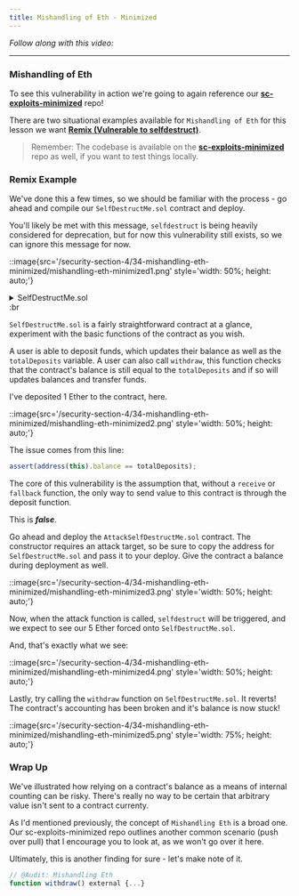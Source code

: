 ```yaml
---
title: Mishandling of Eth - Minimized
---
```


_Follow along with this video:_

---

### Mishandling of Eth

To see this vulnerability in action we're going to again reference our [**sc-exploits-minimized**](https://github.com/Cyfrin/sc-exploits-minimized) repo!

There are two situational examples available for `Mishandling of Eth` for this lesson we want [**Remix (Vulnerable to selfdestruct)**](https://remix.ethereum.org/#url=https://github.com/Cyfrin/sc-exploits-minimized/blob/main/src/mishandling-of-eth/SelfDestructMe.sol&lang=en&optimize=false&runs=200&evmVersion=null&version=soljson-v0.8.20+commit.a1b79de6.js).

> Remember: The codebase is available on the [**sc-exploits-minimized**](https://github.com/Cyfrin/sc-exploits-minimized/blob/main/src/mishandling-of-eth/SelfDestructMe.sol) repo as well, if you want to test things locally.

### Remix Example

We've done this a few times, so we should be familiar with the process - go ahead and compile our `SelfDestructMe.sol` contract and deploy.

You'll likely be met with this message, `selfdestruct` is being heavily considered for deprecation, but for now this vulnerability still exists, so we can ignore this message for now.

::image{src='/security-section-4/34-mishandling-eth-minimized/mishandling-eth-minimized1.png' style='width: 50%; height: auto;'}

<details>
<summary>SelfDestructMe.sol</summary>

```js
contract SelfDestructMe {
    uint256 public totalDeposits;
    mapping(address => uint256) public deposits;

    function deposit() external payable {
        deposits[msg.sender] += msg.value;
        totalDeposits += msg.value;
    }

    function withdraw() external {
        /*
            Apparently the only way to deposit ETH in the contract is via the `deposit` function.
            If that were the case, this strict equality would always hold.
            But anyone can deposit ETH via selfdestruct, or by setting this contract as the target
            of a beacon chain withdrawal.
            (see last paragraph of this section
            https://eth2book.info/capella/part2/deposits-withdrawals/withdrawal-processing/#performing-withdrawals),
            regardless of the contract not having a `receive` function.

            If anybody deposits ETH that way, then the equality breaks and the contract is DoS'd.
            To fix it, the code could be changed to >= instead of ==. Which means that the available
            ETH balance should be _at least_ `totalDeposits`, which makes more sense.
        */
        assert(address(this).balance == totalDeposits); // bad

        uint256 amount = deposits[msg.sender];
        totalDeposits -= amount;
        deposits[msg.sender] = 0;

        payable(msg.sender).transfer(amount);
    }
}
```

</details>
:br

`SelfDestructMe.sol` is a fairly straightforward contract at a glance, experiment with the basic functions of the contract as you wish.

A user is able to deposit funds, which updates their balance as well as the `totalDeposits` variable. A user can also call `withdraw`, this function checks that the contract's balance is still equal to the `totalDeposits` and if so will updates balances and transfer funds.

I've deposited 1 Ether to the contract, here.

::image{src='/security-section-4/34-mishandling-eth-minimized/mishandling-eth-minimized2.png' style='width: 50%; height: auto;'}

The issue comes from this line:

```js
assert(address(this).balance == totalDeposits);
```

The core of this vulnerability is the assumption that, without a `receive` or `fallback` function, the only way to send value to this contract is through the deposit function.

This is **_false_**.

Go ahead and deploy the `AttackSelfDestructMe.sol` contract. The constructor requires an attack target, so be sure to copy the address for `SelfDestructMe.sol` and pass it to your deploy. Give the contract a balance during deployment as well.

::image{src='/security-section-4/34-mishandling-eth-minimized/mishandling-eth-minimized3.png' style='width: 50%; height: auto;'}

Now, when the attack function is called, `selfdestruct` will be triggered, and we expect to see our 5 Ether forced onto `SelfDestructMe.sol`.

And, that's exactly what we see:

::image{src='/security-section-4/34-mishandling-eth-minimized/mishandling-eth-minimized4.png' style='width: 50%; height: auto;'}

Lastly, try calling the `withdraw` function on `SelfDestructMe.sol`. It reverts! The contract's accounting has been broken and it's balance is now stuck!

::image{src='/security-section-4/34-mishandling-eth-minimized/mishandling-eth-minimized5.png' style='width: 75%; height: auto;'}

### Wrap Up

We've illustrated how relying on a contract's balance as a means of internal counting can be risky. There's really no way to be certain that arbitrary value isn't sent to a contract currenty.

As I'd mentioned previously, the concept of `Mishandling Eth` is a broad one. Our sc-exploits-minimized repo outlines another common scenario (push over pull) that I encourage you to look at, as we won't go over it here.

Ultimately, this is another finding for sure - let's make note of it.

```js
// @Audit: Mishandling Eth
function withdraw() external {...}
```
